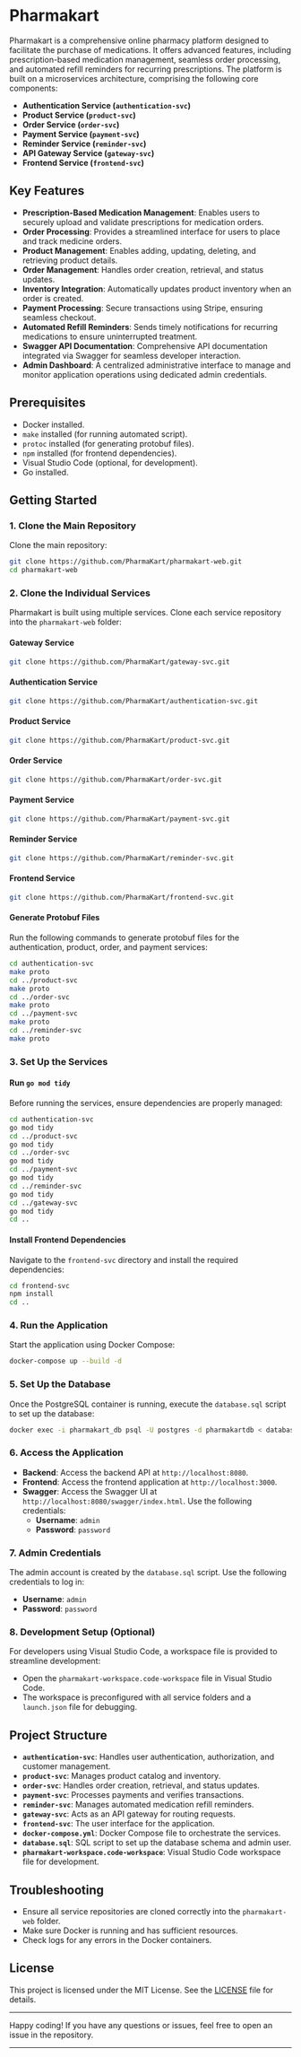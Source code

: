 # Pharmakart

Pharmakart is a comprehensive online pharmacy platform designed to facilitate the purchase of medications. It offers advanced features, including prescription-based medication management, seamless order processing, and automated refill reminders for recurring prescriptions. The platform is built on a microservices architecture, comprising the following core components:

- **Authentication Service (`authentication-svc`)**
- **Product Service (`product-svc`)**
- **Order Service (`order-svc`)**
- **Payment Service (`payment-svc`)**
- **Reminder Service (`reminder-svc`)**
- **API Gateway Service (`gateway-svc`)**
- **Frontend Service (`frontend-svc`)**

## Key Features
- **Prescription-Based Medication Management**: Enables users to securely upload and validate prescriptions for medication orders.
- **Order Processing**: Provides a streamlined interface for users to place and track medicine orders.
- **Product Management**: Enables adding, updating, deleting, and retrieving product details.
- **Order Management**: Handles order creation, retrieval, and status updates.
- **Inventory Integration**: Automatically updates product inventory when an order is created.
- **Payment Processing**: Secure transactions using Stripe, ensuring seamless checkout.
- **Automated Refill Reminders**: Sends timely notifications for recurring medications to ensure uninterrupted treatment.
- **Swagger API Documentation**: Comprehensive API documentation integrated via Swagger for seamless developer interaction.
- **Admin Dashboard**: A centralized administrative interface to manage and monitor application operations using dedicated admin credentials.

## Prerequisites
- Docker installed.
- `make` installed (for running automated script).
- `protoc` installed (for generating protobuf files).
- `npm` installed (for frontend dependencies).
- Visual Studio Code (optional, for development).
- Go installed.

## Getting Started

### 1. Clone the Main Repository
Clone the main repository:
```bash
git clone https://github.com/PharmaKart/pharmakart-web.git
cd pharmakart-web
```

### 2. Clone the Individual Services
Pharmakart is built using multiple services. Clone each service repository into the `pharmakart-web` folder:

#### Gateway Service
```bash
git clone https://github.com/PharmaKart/gateway-svc.git
```

#### Authentication Service
```bash
git clone https://github.com/PharmaKart/authentication-svc.git
```

#### Product Service
```bash
git clone https://github.com/PharmaKart/product-svc.git
```

#### Order Service
```bash
git clone https://github.com/PharmaKart/order-svc.git
```

#### Payment Service
```bash
git clone https://github.com/PharmaKart/payment-svc.git
```

#### Reminder Service
```bash
git clone https://github.com/PharmaKart/reminder-svc.git
```

#### Frontend Service
```bash
git clone https://github.com/PharmaKart/frontend-svc.git
```

#### Generate Protobuf Files
Run the following commands to generate protobuf files for the authentication, product, order, and payment services:
```bash
cd authentication-svc
make proto
cd ../product-svc
make proto
cd ../order-svc
make proto
cd ../payment-svc
make proto
cd ../reminder-svc
make proto
```

### 3. Set Up the Services
#### Run `go mod tidy`
Before running the services, ensure dependencies are properly managed:
```bash
cd authentication-svc
go mod tidy
cd ../product-svc
go mod tidy
cd ../order-svc
go mod tidy
cd ../payment-svc
go mod tidy
cd ../reminder-svc
go mod tidy
cd ../gateway-svc
go mod tidy
cd ..
```

#### Install Frontend Dependencies
Navigate to the `frontend-svc` directory and install the required dependencies:
```bash
cd frontend-svc
npm install
cd ..
```

### 4. Run the Application
Start the application using Docker Compose:
```bash
docker-compose up --build -d
```

### 5. Set Up the Database
Once the PostgreSQL container is running, execute the `database.sql` script to set up the database:
```bash
docker exec -i pharmakart_db psql -U postgres -d pharmakartdb < database.sql
```

### 6. Access the Application
- **Backend**: Access the backend API at `http://localhost:8080`.
- **Frontend**: Access the frontend application at `http://localhost:3000`.
- **Swagger**: Access the Swagger UI at `http://localhost:8080/swagger/index.html`. Use the following credentials:
  - **Username**: `admin`
  - **Password**: `password`

### 7. Admin Credentials
The admin account is created by the `database.sql` script. Use the following credentials to log in:
- **Username**: `admin`
- **Password**: `password`

### 8. Development Setup (Optional)
For developers using Visual Studio Code, a workspace file is provided to streamline development:
- Open the `pharmakart-workspace.code-workspace` file in Visual Studio Code.
- The workspace is preconfigured with all service folders and a `launch.json` file for debugging.

## Project Structure
- **`authentication-svc`**: Handles user authentication, authorization, and customer management.
- **`product-svc`**: Manages product catalog and inventory.
- **`order-svc`**: Handles order creation, retrieval, and status updates.
- **`payment-svc`**: Processes payments and verifies transactions.
- **`reminder-svc`**: Manages automated medication refill reminders.
- **`gateway-svc`**: Acts as an API gateway for routing requests.
- **`frontend-svc`**: The user interface for the application.
- **`docker-compose.yml`**: Docker Compose file to orchestrate the services.
- **`database.sql`**: SQL script to set up the database schema and admin user.
- **`pharmakart-workspace.code-workspace`**: Visual Studio Code workspace file for development.

## Troubleshooting
- Ensure all service repositories are cloned correctly into the `pharmakart-web` folder.
- Make sure Docker is running and has sufficient resources.
- Check logs for any errors in the Docker containers.

## License
This project is licensed under the MIT License. See the [LICENSE](LICENSE) file for details.

---

Happy coding! If you have any questions or issues, feel free to open an issue in the repository.

---


